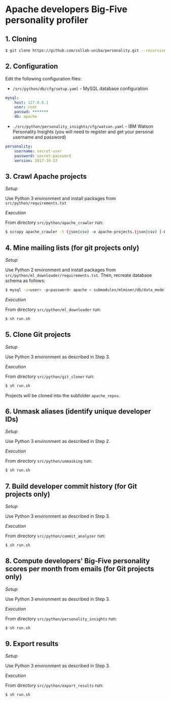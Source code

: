 # Apache developers Big-Five personality profiler

## 1. Cloning
```bash
$ git clone https://github.com/collab-uniba/personality.git --recursive
```
## 2. Configuration
Edit the following configuration files:
* `/src/python/db/cfg/setup.yaml` - MySQL database configuration
```yaml
mysql:
    host: 127.0.0.1
    user: root
    passwd: *******
    db: apache
```
* `./src/python/personality_insights/cfg/watson.yaml` - IBM Watson Personality Insights (you will need to register and 
get your personal username and password)
```yaml
personality:
    username: secret-user
    password: secret-password
    version: 2017-10-13
```

## 3. Crawl Apache projects

*Setup*

Use Python 3 environment and install packages from `src/python/requirements.txt`

*Execution*

From directory `src/python/apache_crawler` run:
```bash
$ scrapy apache_crawler -t (json|csv) -o apache-projects.(json|csv) [-L DEBUG --logfile apache.log]
```

## 4. Mine mailing lists (for git projects only)

*Setup*

Use Python 2 environment and install packages from `src/python/ml_downloader/requirements.txt`.
Then, recreate database schema as follows:
```bash
$ mysql -u<user> -p<password> apache < submodules/mlminer/db/data_model_mysql.sql
```

*Execution*

From directory `src/python/ml_downloader` run:
```bash
$ sh run.sh
```

## 5. Clone Git projects

*Setup*

Use Python 3 environment as described in Step 3.

*Execution*

From directory `src/python/git_cloner` run:
```bash
$ sh run.sh
```
Projects will be cloned into the subfolder `apache_repos`.

<!---
## 5. Mine pull requests (for git projects only)

*Setup*

Use Python 3 environment as described in Step 3. Also, add a new file `gh/github-api-tokens.txt`
and enter a GitHub API access token per line -- the more the better.

*Execution*

From directory `src/python/pr_downloader` run:
```bash
$ sh run.sh
```
-->
## 6. Unmask aliases (identify unique developer IDs)
*Setup*

Use Python 3 environment as described in Step 2.

*Execution*

From directory `src/python/unmasking` run:
```bash
$ sh run.sh
```

## 7. Build developer commit history (for Git projects only)
*Setup*

Use Python 3 environment as described in Step 3.

*Execution*

From directory `src/python/commit_analyzer` run:
```bash
$ sh run.sh
```

## 8. Compute developers' Big-Five personality scores per month from emails (for Git projects only)
*Setup*

Use Python 3 environment as described in Step 3.

*Execution*

From directory `src/python/personality_insights` run:
```bash
$ sh run.sh
```

## 9. Export results
*Setup*

Use Python 3 environment as described in Step 3.

*Execution*

From directory `src/python/export_results` run:
```bash
$ sh run.sh
```
